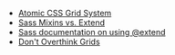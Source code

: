 - [Atomic CSS Grid System](http://acss.io/tutorials/grid-system.html)
- [Sass Mixins vs. Extend](https://tech.bellycard.com/blog/sass-mixins-vs-extends-the-data/)
- [Sass documentation on using @extend](http://sass-lang.com/guide#topic-7)
- [Don't Overthink Grids](https://css-tricks.com/dont-overthink-it-grids/)
